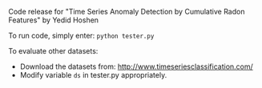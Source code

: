 Code release for "Time Series Anomaly Detection by Cumulative Radon Features" by Yedid Hoshen

To run code, simply enter:
`python tester.py`

To evaluate other datasets: 
* Download the datasets from: http://www.timeseriesclassification.com/ 
* Modify variable `ds` in tester.py appropriately. 
